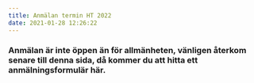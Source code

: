```yaml
---
title: Anmälan termin HT 2022
date: 2021-01-28 12:26:22
---
```


<h3>
Anmälan är inte öppen än för allmänheten, vänligen återkom senare till denna sida, då kommer du att hitta ett
anmälningsformulär här.
</h3>

<!-- <script type="text/javascript" src="https://form.jotform.com/jsform/221993582370361"></script> -->